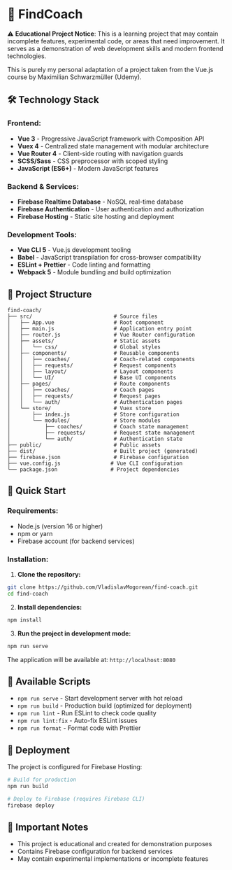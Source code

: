 # 🎯 FindCoach

⚠️ **Educational Project Notice**: This is a learning project that may contain incomplete features, experimental code, or areas that need improvement. It serves as a demonstration of web development skills and modern frontend technologies.

This is purely my personal adaptation of a project taken from the Vue.js course by Maximilian Schwarzmüller (Udemy).

## 🛠️ Technology Stack

### Frontend:

- **Vue 3** - Progressive JavaScript framework with Composition API
- **Vuex 4** - Centralized state management with modular architecture
- **Vue Router 4** - Client-side routing with navigation guards
- **SCSS/Sass** - CSS preprocessor with scoped styling
- **JavaScript (ES6+)** - Modern JavaScript features

### Backend & Services:

- **Firebase Realtime Database** - NoSQL real-time database
- **Firebase Authentication** - User authentication and authorization
- **Firebase Hosting** - Static site hosting and deployment

### Development Tools:

- **Vue CLI 5** - Vue.js development tooling
- **Babel** - JavaScript transpilation for cross-browser compatibility
- **ESLint + Prettier** - Code linting and formatting
- **Webpack 5** - Module bundling and build optimization

## 📁 Project Structure

```
find-coach/
├── src/                          # Source files
│   ├── App.vue                   # Root component
│   ├── main.js                   # Application entry point
│   ├── router.js                 # Vue Router configuration
│   ├── assets/                   # Static assets
│   │   └── css/                  # Global styles
│   ├── components/               # Reusable components
│   │   ├── coaches/              # Coach-related components
│   │   ├── requests/             # Request components
│   │   ├── layout/               # Layout components
│   │   └── UI/                   # Base UI components
│   ├── pages/                    # Route components
│   │   ├── coaches/              # Coach pages
│   │   ├── requests/             # Request pages
│   │   └── auth/                 # Authentication pages
│   └── store/                    # Vuex store
│       ├── index.js              # Store configuration
│       └── modules/              # Store modules
│           ├── coaches/          # Coach state management
│           ├── requests/         # Request state management
│           └── auth/             # Authentication state
├── public/                       # Public assets
├── dist/                         # Built project (generated)
├── firebase.json                 # Firebase configuration
├── vue.config.js                # Vue CLI configuration
└── package.json                 # Project dependencies
```

## 🚀 Quick Start

### Requirements:

- Node.js (version 16 or higher)
- npm or yarn
- Firebase account (for backend services)

### Installation:

1. **Clone the repository:**

```bash
git clone https://github.com/VladislavMogorean/find-coach.git
cd find-coach
```

2. **Install dependencies:**

```bash
npm install
```

3. **Run the project in development mode:**

```bash
npm run serve
```

The application will be available at: `http://localhost:8080`

## 📝 Available Scripts

- `npm run serve` - Start development server with hot reload
- `npm run build` - Production build (optimized for deployment)
- `npm run lint` - Run ESLint to check code quality
- `npm run lint:fix` - Auto-fix ESLint issues
- `npm run format` - Format code with Prettier

## 🚀 Deployment

The project is configured for Firebase Hosting:

```bash
# Build for production
npm run build

# Deploy to Firebase (requires Firebase CLI)
firebase deploy
```

## 📄 Important Notes

- This project is educational and created for demonstration purposes
- Contains Firebase configuration for backend services
- May contain experimental implementations or incomplete features

